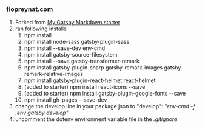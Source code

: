 ### flopreynat.com

1. Forked from [My Gatsby Markdown starter](https://github.com/flopreynat/myGatsbyMarkdownStarter)
2. ran following installs
    1. npm install
    2. npm install node-sass gatsby-plugin-sass
    3. npm install --save-dev env-cmd
    4. npm install gatsby-source-filesystem
    5. npm install --save gatsby-transformer-remark
    6. npm install gatsby-plugin-sharp gatsby-remark-images gatsby-remark-relative-images
    7. npm install gatsby-plugin-react-helmet react-helmet
    8. (added to starter) npm install react-icons --save
    9. (added to starter) npm install gatsby-plugin-google-fonts --save
    10. npm install gh-pages --save-dev
3. change the develop line in your package.json to "develop": _"env-cmd -f .env gatsby develop"_
4. uncomment the dotenv environment variable file in the _.gitignore_